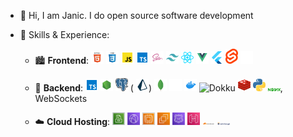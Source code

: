 - 👋  Hi, I am Janic. I do open source software development
- 🤹 Skills & Experience: 

  - 🏙 **Frontend**: <img alt="HTML" width="20px" src="./icons/html.svg" /> <img alt="CSS" width="20px" src="./icons/css.svg" /> <img alt="JS" width="20px" src="./icons/javascript.svg" /> <img alt="Typescript" width="20px" src="./icons/typescript.svg" /> <img alt="SCSS" width="20px" src="./icons/sass.svg" /> <img alt="Tailwind" width="20px" src="./icons/tailwind.svg" /> <img alt="React" width="20px" src="./icons/react.svg" /> <img alt="Vue" width="20px" src="./icons/vue.svg" /> <img alt="Flutter" width="20px" src="./icons/flutter.svg" /> <img alt="Svelte" width="20px" src="./icons/svelte.svg" /> <img alt="Next" width="20px" src="./icons/next.svg" />
  
  - 🔌  **Backend**: <img alt="Typescript" width="20px" src="./icons/typescript.svg" /> <img alt="Node" width="20px" src="./icons/node.svg" /> <img alt="Postgres" width="20px" src="./icons/postgres.svg" /> ( <img alt="Prisma" width="20px" src="./icons/prisma.png" />) <img alt="MongoDB" width="20px" src="./icons/mongodb.svg" /> <img alt="Fastify" width="20px" src="./icons/fastify.svg" /> <img alt="Docker" width="20px" src="./icons/docker.svg" /> <img alt="Dokku" width="20px" src="./icons/dokku.ico" /> <img alt="Redis" width="20px" src="./icons/redis.svg" /> <img alt="Python" width="20px" src="./icons/python.svg" /> <img alt="Nginx" width="20px" src="./icons/nginx.svg" />, WebSockets
  
  - ☁️ **Cloud Hosting**: <img alt="S3" width="20px" src="./icons/s3.svg" /> <img alt="CloudFront" width="20px" src="./icons/cloudfront.svg" /> <img alt="Lambda" width="20px" src="./icons/lambda.svg" /> <img alt="EC2" width="20px" src="./icons/ec2.svg" /> <img alt="Route53" width="20px" src="./icons/route53.svg" /> <img alt="AWS Api Gateway" width="20px" src="./icons/apigateway.svg" /> <img alt="CloudFlare" width="20px" src="./icons/cloudflare.svg" /> <img alt="Letsencrypt" width="20px" src="./icons/letsencrypt.svg" /> 

